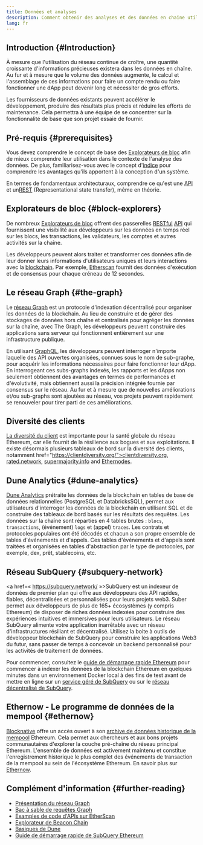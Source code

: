```yaml
---
title: Données et analyses
description: Comment obtenir des analyses et des données en chaîne utiles pour vos dApps
lang: fr
---
```


## Introduction {#Introduction}

À mesure que l'utilisation du réseau continue de croître, une quantité croissante d'informations précieuses existera dans les données en chaîne. Au fur et à mesure que le volume des données augmente, le calcul et l'assemblage de ces informations pour faire un compte rendu ou faire fonctionner une dApp peut devenir long et nécessiter de gros efforts.

Les fournisseurs de données existants peuvent accélérer le développement, produire des résultats plus précis et réduire les efforts de maintenance. Cela permettra à une équipe de se concentrer sur la fonctionnalité de base que son projet essaie de fournir.

## Pré-requis {#prerequisites}

Vous devez comprendre le concept de base des [Explorateurs de bloc](/developers/docs/data-and-analytics/block-explorers/) afin de mieux comprendre leur utilisation dans le contexte de l'analyse des données. De plus, familiarisez-vous avec le concept d'[indice](/glossary/#index) pour comprendre les avantages qu'ils apportent à la conception d'un système.

En termes de fondamentaux architecturaux, comprendre ce qu'est une [API](https://www.wikipedia.org/wiki/API) et un[REST](https://www.wikipedia.org/wiki/Representational_state_transfer) (Representational state transfer), même en théorie.

## Explorateurs de bloc {#block-explorers}

De nombreux [Explorateurs de bloc](/developers/docs/data-and-analytics/block-explorers/) offrent des passerelles [RESTful](https://www.wikipedia.org/wiki/Representational_state_transfer) [API](https://www.wikipedia.org/wiki/API) qui fournissent une visibilité aux développeurs sur les données en temps réel sur les blocs, les transactions, les validateurs, les comptes et autres activités sur la chaîne.

Les développeurs peuvent alors traiter et transformer ces données afin de leur donner leurs informations d'utilisateurs uniques et leurs interactions avec la [blockchain](/glossary/#blockchain). Par exemple, [Etherscan](https://etherscan.io) fournit des données d'exécution et de consensus pour chaque créneau de 12 secondes.

## Le réseau Graph {#the-graph}

Le [réseau Graph](https://thegraph.com/) est un protocole d'indexation décentralisé pour organiser les données de la blockchain. Au lieu de construire et de gérer des stockages de données hors chaîne et centralisés pour agréger les données sur la chaîne, avec The Graph, les développeurs peuvent construire des applications sans serveur qui fonctionnent entièrement sur une infrastructure publique.

En utilisant [GraphQL](https://graphql.org/), les développeurs peuvent interroger n'importe laquelle des API ouvertes organisées, connues sous le nom de sub-graphe, pour acquérir les informations nécessaires pour faire fonctionner leur dApp. En interrogeant ces subs-graphs indexés, les rapports et les dApps non seulement obtiennent des avantages en termes de performances et d'évolutivité, mais obtiennent aussi la précision intégrée fournie par consensus sur le réseau. Au fur et à mesure que de nouvelles améliorations et/ou sub-graphs sont ajoutées au réseau, vos projets peuvent rapidement se renouveler pour tirer parti de ces améliorations.

## Diversité des clients

[La diversité du client](/developers/docs/nodes-and-clients/client-diversity/) est importante pour la santé globale du réseau Ethereum, car elle fournit de la résilience aux bogues et aux exploitations. Il existe désormais plusieurs tableaux de bord sur la diversité des clients, notamment href="https://clientdiversity.org/">clientdiversity.org</a>, [rated.network](https://www.rated.network), [supermajority.info](https://supermajority.info//) and [Ethernodes](https://ethernodes.org/).

## Dune Analytics {#dune-analytics}

[Dune Analytics](https://dune.com/) prétraite les données de la blockchain en tables de base de données relationnelles (PostgreSQL et DatabricksSQL), permet aux utilisateurs d'interroger les données de la blockchain en utilisant SQL et de construire des tableaux de bord basés sur les résultats des requêtes. Les données sur la chaîne sont réparties en 4 tables brutes : `blocs`, `transactions`, (événement) `logs` et (appel) `traces`. Les contrats et protocoles populaires ont été décodés et chacun a son propre ensemble de tables d'événements et d'appels. Ces tables d'événements et d'appels sont traitées et organisées en tables d'abstraction par le type de protocoles, par exemple, dex, prêt, stablecoins, etc.

## Réseau SubQuery {#subquery-network}

<a href=« https://subquery.network/ »>SubQuery</a> est un indexeur de données de premier plan qui offre aux développeurs des API rapides, fiables, décentralisées et personnalisées pour leurs projets web3. Suber permet aux développeurs de plus de 165+ écosystèmes (y compris Ethereum) de disposer de riches données indexées pour construire des expériences intuitives et immersives pour leurs utilisateurs. Le réseau SubQuery alimente votre application inarrêtable avec un réseau d'infrastructures résiliant et décentralisé. Utilisez la boite à outils de développeur blockchain de SubQuery pour construire les applications Web3 du futur, sans passer de temps à concevoir un backend personnalisé pour les activités de traitement de données.

Pour commencer, consultez le [guide de démarrage rapide Ethereum](https://academy.subquery.network/quickstart/quickstart_chains/ethereum-gravatar.html) pour commencer à indexer les données de la blockchain Ethereum en quelques minutes dans un environnement Docker local à des fins de test avant de mettre en ligne sur un [service géré de SubQuery](https://managedservice.subquery.network/) ou sur le [réseau décentralisé de SubQuery](https://app.subquery.network/dashboard).

## Ethernow - Le programme de données de la mempool {#ethernow}
[Blocknative](https://www.blocknative.com/) offre un accès ouvert à son [archive de données historique de la mempool](https://www.ethernow.xyz/mempool-data-archive) Ethereum. Cela permet aux chercheurs et aux bons projets communautaires d'explorer la couche pré-chaîne du réseau principal Ethereum. L'ensemble de données est activement maintenu et constitue l'enregistrement historique le plus complet des événements de transaction de la mempool au sein de l'écosystème Ethereum. En savoir plus sur [Ethernow](https://www.ethernow.xyz/).

## Complément d'information {#further-reading}

- [Présentation du réseau Graph](https://thegraph.com/docs/en/about/network/)
- [Bac à sable de requêtes Graph](https://thegraph.com/explorer/subgraph/graphprotocol/graph-network-mainnet?version=current)
- [Examples de code d'APIs sur EtherScan](https://etherscan.io/apis#contracts)
- [Explorateur de Beacon Chain](https://beaconcha.in)
- [Basiques de Dune](https://docs.dune.com/#dune-basics)
- [Guide de démarrage rapide de SubQuery Ethereum](https://academy.subquery.network/indexer/quickstart/quickstart_chains/ethereum-gravatar.html)
